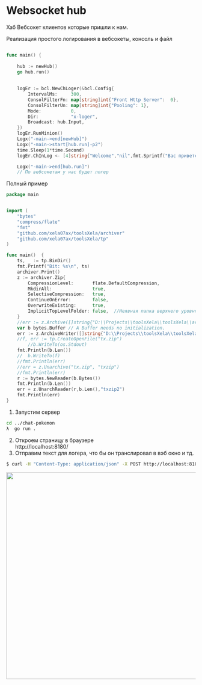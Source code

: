 # Websocket hub
Хаб Вебсокет клиентов которые пришли к нам.


Реализация простого логирования в вебсокеты, консоль и файл

```go

func main() {
    
	hub := newHub()
    go hub.run()
    
	
	logEr := bcl.NewChLoger(&bcl.Config{
		IntervalMs:     300,
		ConsolFilterFn: map[string]int{"Front Http Server":  0},
		ConsolFilterUn: map[string]int{"Pooling": 1},
		Mode:           0,
		Dir:            "x-loger",
		Broadcast: hub.Input,
	})
	logEr.RunMinion()
	Logx("-main->end[newHub]")
	Logx("-main->start[hub.run]-p2")
	time.Sleep(1*time.Second)
	logEr.ChInLog <- [4]string{"Welcome","nil",fmt.Sprintf("Вас приветствует \"Silika-FileManager Контроллер\" v1.1 (11112020) \n")}

	Logx("-main->end[hub.run]")
	// По вебсокетам у нас будет логер
```
Полный пример
```go
package main


import (
	"bytes"
	"compress/flate"
	"fmt"
	"github.com/xela07ax/toolsXela/archiver"
	"github.com/xela07ax/toolsXela/tp"
)

func main()  {
	ts, _ := tp.BinDir()
	fmt.Printf("Bit: %s\n", ts)
	archiver.Print()
	z := archiver.Zip{
		CompressionLevel:       flate.DefaultCompression,
		MkdirAll:               true,
		SelectiveCompression:   true,
		ContinueOnError:        false,
		OverwriteExisting:      true,
		ImplicitTopLevelFolder: false,  //Неявная папка верхнего уровня
	}
	//err := z.Archive([]string{"D:\\Projects\\toolsXela\\toolsXela\\arch2"}, "test.zip")
	var b bytes.Buffer // A Buffer needs no initialization.
	err := z.ArchiveWriter([]string{"D:\\Projects\\toolsXela\\toolsXela\\arch2\\"}, &b)
	//f, err := tp.CreateOpenFile("tx.zip")
		//b.WriteTo(os.Stdout)
	fmt.Println(b.Len())
	//	b.WriteTo(f)
	//fmt.Println(err)
	//err = z.Unarchive("tx.zip", "txzip")
	//fmt.Println(err)
	r := bytes.NewReader(b.Bytes())
	fmt.Println(b.Len())
	err = z.UnarchReader(r,b.Len(),"txzip2")
	fmt.Println(err)
}
```
1. Запустим сервер
```sh
cd ../chat-pokemon
λ  go run .
```
2. Откроем страницу в браузере  
http://localhost:8180/
3. Отправим текст для логера, что бы он транслировал в вэб окно и тд.
```sh
$ curl -H "Content-Type: application/json" -X POST http://localhost:8180/wsx/sendMsg -d "Hello World"
```

<img src="ws-chat-loger.jpg" width="550" />
